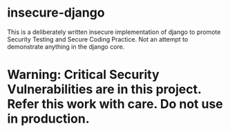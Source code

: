 # insecure-django

This is a deliberately written insecure implementation of django to promote Security Testing and Secure Coding Practice. Not an attempt to demonstrate anything in the django core.

# Warning: Critical Security Vulnerabilities are in this project. Refer this work with care. Do not use in production.